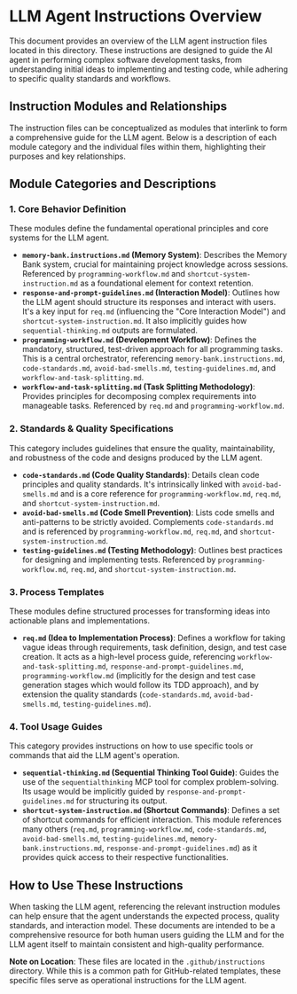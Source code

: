 # LLM Agent Instructions Overview

This document provides an overview of the LLM agent instruction files located in this directory. These instructions are designed to guide the AI agent in performing complex software development tasks, from understanding initial ideas to implementing and testing code, while adhering to specific quality standards and workflows.

## Instruction Modules and Relationships

The instruction files can be conceptualized as modules that interlink to form a comprehensive guide for the LLM agent. Below is a description of each module category and the individual files within them, highlighting their purposes and key relationships.

## Module Categories and Descriptions

### 1. Core Behavior Definition

These modules define the fundamental operational principles and core systems for the LLM agent.

*   **`memory-bank.instructions.md` (Memory System)**: Describes the Memory Bank system, crucial for maintaining project knowledge across sessions. Referenced by `programming-workflow.md` and `shortcut-system-instruction.md` as a foundational element for context retention.
*   **`response-and-prompt-guidelines.md` (Interaction Model)**: Outlines how the LLM agent should structure its responses and interact with users. It's a key input for `req.md` (influencing the "Core Interaction Model") and `shortcut-system-instruction.md`. It also implicitly guides how `sequential-thinking.md` outputs are formulated.
*   **`programming-workflow.md` (Development Workflow)**: Defines the mandatory, structured, test-driven approach for all programming tasks. This is a central orchestrator, referencing `memory-bank.instructions.md`, `code-standards.md`, `avoid-bad-smells.md`, `testing-guidelines.md`, and `workflow-and-task-splitting.md`.
*   **`workflow-and-task-splitting.md` (Task Splitting Methodology)**: Provides principles for decomposing complex requirements into manageable tasks. Referenced by `req.md` and `programming-workflow.md`.

### 2. Standards & Quality Specifications

This category includes guidelines that ensure the quality, maintainability, and robustness of the code and designs produced by the LLM agent.

*   **`code-standards.md` (Code Quality Standards)**: Details clean code principles and quality standards. It's intrinsically linked with `avoid-bad-smells.md` and is a core reference for `programming-workflow.md`, `req.md`, and `shortcut-system-instruction.md`.
*   **`avoid-bad-smells.md` (Code Smell Prevention)**: Lists code smells and anti-patterns to be strictly avoided. Complements `code-standards.md` and is referenced by `programming-workflow.md`, `req.md`, and `shortcut-system-instruction.md`.
*   **`testing-guidelines.md` (Testing Methodology)**: Outlines best practices for designing and implementing tests. Referenced by `programming-workflow.md`, `req.md`, and `shortcut-system-instruction.md`.

### 3. Process Templates

These modules define structured processes for transforming ideas into actionable plans and implementations.

*   **`req.md` (Idea to Implementation Process)**: Defines a workflow for taking vague ideas through requirements, task definition, design, and test case creation. It acts as a high-level process guide, referencing `workflow-and-task-splitting.md`, `response-and-prompt-guidelines.md`, `programming-workflow.md` (implicitly for the design and test case generation stages which would follow its TDD approach), and by extension the quality standards (`code-standards.md`, `avoid-bad-smells.md`, `testing-guidelines.md`).

### 4. Tool Usage Guides

This category provides instructions on how to use specific tools or commands that aid the LLM agent's operation.

*   **`sequential-thinking.md` (Sequential Thinking Tool Guide)**: Guides the use of the `sequentialthinking` MCP tool for complex problem-solving. Its usage would be implicitly guided by `response-and-prompt-guidelines.md` for structuring its output.
*   **`shortcut-system-instruction.md` (Shortcut Commands)**: Defines a set of shortcut commands for efficient interaction. This module references many others (`req.md`, `programming-workflow.md`, `code-standards.md`, `avoid-bad-smells.md`, `testing-guidelines.md`, `memory-bank.instructions.md`, `response-and-prompt-guidelines.md`) as it provides quick access to their respective functionalities.

## How to Use These Instructions

When tasking the LLM agent, referencing the relevant instruction modules can help ensure that the agent understands the expected process, quality standards, and interaction model. These documents are intended to be a comprehensive resource for both human users guiding the LLM and for the LLM agent itself to maintain consistent and high-quality performance.

**Note on Location**: These files are located in the `.github/instructions` directory. While this is a common path for GitHub-related templates, these specific files serve as operational instructions for the LLM agent.

